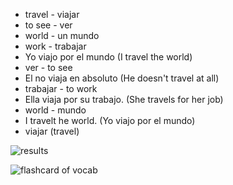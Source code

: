 * travel - viajar 
* to see - ver 
* world  - un mundo 
* work   - trabajar 
* Yo viajo por el mundo (I travel the world)
* ver - to see 
* El no viaja en absoluto (He doesn't travel at all)
* trabajar - to work 
* Ella viaja por su trabajo.  (She travels for her job)
* world - mundo 
* I travelt he world.  (Yo viajo por el mundo)
* viajar (travel) 

![results](https://github.com/EO4wellness/T-I-L/blob/main/polyglot/espa%C3%B1ol/study-sessions/2021-03-March/2021-03-12-stats.jpg)

![flashcard of vocab](https://github.com/EO4wellness/T-I-L/blob/main/polyglot/espa%C3%B1ol/study-sessions/2021-03-March/2021-03-12-travel-world-work-see.png)
